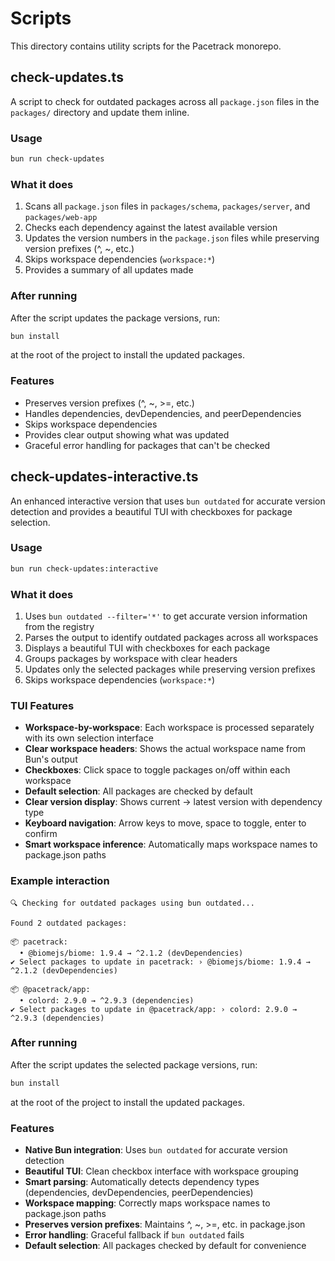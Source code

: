 # Scripts

This directory contains utility scripts for the Pacetrack monorepo.

## check-updates.ts

A script to check for outdated packages across all `package.json` files in the `packages/` directory and update them inline.

### Usage

```bash
bun run check-updates
```

### What it does

1. Scans all `package.json` files in `packages/schema`, `packages/server`, and `packages/web-app`
2. Checks each dependency against the latest available version
3. Updates the version numbers in the `package.json` files while preserving version prefixes (^, ~, etc.)
4. Skips workspace dependencies (`workspace:*`)
5. Provides a summary of all updates made

### After running

After the script updates the package versions, run:

```bash
bun install
```

at the root of the project to install the updated packages.

### Features

- Preserves version prefixes (^, ~, >=, etc.)
- Handles dependencies, devDependencies, and peerDependencies
- Skips workspace dependencies
- Provides clear output showing what was updated
- Graceful error handling for packages that can't be checked

## check-updates-interactive.ts

An enhanced interactive version that uses `bun outdated` for accurate version detection and provides a beautiful TUI with checkboxes for package selection.

### Usage

```bash
bun run check-updates:interactive
```

### What it does

1. Uses `bun outdated --filter='*'` to get accurate version information from the registry
2. Parses the output to identify outdated packages across all workspaces
3. Displays a beautiful TUI with checkboxes for each package
4. Groups packages by workspace with clear headers
5. Updates only the selected packages while preserving version prefixes
6. Skips workspace dependencies (`workspace:*`)

### TUI Features

- **Workspace-by-workspace**: Each workspace is processed separately with its own selection interface
- **Clear workspace headers**: Shows the actual workspace name from Bun's output
- **Checkboxes**: Click space to toggle packages on/off within each workspace
- **Default selection**: All packages are checked by default
- **Clear version display**: Shows current → latest version with dependency type
- **Keyboard navigation**: Arrow keys to move, space to toggle, enter to confirm
- **Smart workspace inference**: Automatically maps workspace names to package.json paths

### Example interaction

```
🔍 Checking for outdated packages using bun outdated...

Found 2 outdated packages:

📦 pacetrack:
  • @biomejs/biome: 1.9.4 → ^2.1.2 (devDependencies)
✔ Select packages to update in pacetrack: › @biomejs/biome: 1.9.4 → ^2.1.2 (devDependencies)

📦 @pacetrack/app:
  • colord: 2.9.0 → ^2.9.3 (dependencies)
✔ Select packages to update in @pacetrack/app: › colord: 2.9.0 → ^2.9.3 (dependencies)
```

### After running

After the script updates the selected package versions, run:

```bash
bun install
```

at the root of the project to install the updated packages.

### Features

- **Native Bun integration**: Uses `bun outdated` for accurate version detection
- **Beautiful TUI**: Clean checkbox interface with workspace grouping
- **Smart parsing**: Automatically detects dependency types (dependencies, devDependencies, peerDependencies)
- **Workspace mapping**: Correctly maps workspace names to package.json paths
- **Preserves version prefixes**: Maintains ^, ~, >=, etc. in package.json
- **Error handling**: Graceful fallback if `bun outdated` fails
- **Default selection**: All packages checked by default for convenience 